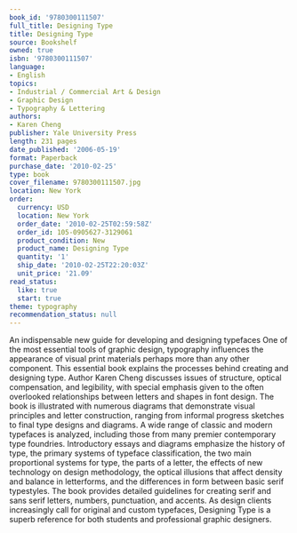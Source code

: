 ```yaml
---
book_id: '9780300111507'
full_title: Designing Type
title: Designing Type
source: Bookshelf
owned: true
isbn: '9780300111507'
language:
- English
topics:
- Industrial / Commercial Art & Design
- Graphic Design
- Typography & Lettering
authors:
- Karen Cheng
publisher: Yale University Press
length: 231 pages
date_published: '2006-05-19'
format: Paperback
purchase_date: '2010-02-25'
type: book
cover_filename: 9780300111507.jpg
location: New York
order:
  currency: USD
  location: New York
  order_date: '2010-02-25T02:59:58Z'
  order_id: 105-0905627-3129061
  product_condition: New
  product_name: Designing Type
  quantity: '1'
  ship_date: '2010-02-25T22:20:03Z'
  unit_price: '21.09'
read_status:
  like: true
  start: true
theme: typography
recommendation_status: null
---
```

An indispensable new guide for developing and designing typefaces
One of the most essential tools of graphic design, typography influences the appearance of visual print materials perhaps more than any other component. This essential book explains the processes behind creating and designing type. Author Karen Cheng discusses issues of structure, optical compensation, and legibility, with special emphasis given to the often overlooked relationships between letters and shapes in font design.
The book is illustrated with numerous diagrams that demonstrate visual principles and letter construction, ranging from informal progress sketches to final type designs and diagrams. A wide range of classic and modern typefaces is analyzed, including those from many premier contemporary type foundries. Introductory essays and diagrams emphasize the history of type, the primary systems of typeface classification, the two main proportional systems for type, the parts of a letter, the effects of new technology on design methodology, the optical illusions that affect density and balance in letterforms, and the differences in form between basic serif typestyles. The book provides detailed guidelines for creating serif and sans serif letters, numbers, punctuation, and accents.
As design clients increasingly call for original and custom typefaces, Designing Type is a superb reference for both students and professional graphic designers.

